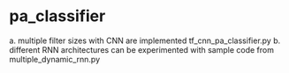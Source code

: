 # pa_classifier
a. multiple filter sizes with CNN are implemented tf_cnn_pa_classifier.py 
b. different RNN architectures can be experimented with sample code from multiple_dynamic_rnn.py
